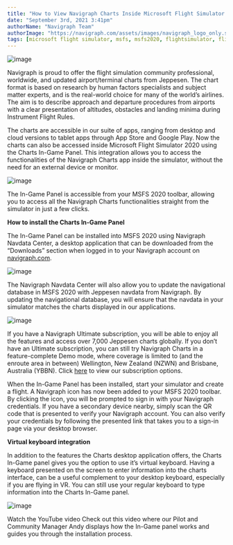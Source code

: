 ```yaml
---
title: "How to View Navigraph Charts Inside Microsoft Flight Simulator 2020"
date: "September 3rd, 2021 3:41pm"
authorName: "Navigraph Team"
authorImage: "https://navigraph.com/assets/images/navigraph_logo_only.svg"
tags: [microsoft flight simulator, msfs, msfs2020, flightsimulator, flightsim]
---
```


![image](https://64.media.tumblr.com/7e230d7709c295e9970d8e2083f40f1d/d79fae75cf635855-9a/s540x810/07d36e1515618e720565f47bf4d6c1a584506082.png)

Navigraph is proud to offer the flight simulation community professional, worldwide, and updated airport/terminal charts from Jeppesen. The chart format is based on research by human factors specialists and subject matter experts, and is the real-world choice for many of the world’s airlines. The aim is to describe approach and departure procedures from airports with a clear presentation of altitudes, obstacles and landing minima during Instrument Flight Rules.  

The charts are accessible in our suite of apps, ranging from desktop and cloud versions to tablet apps through App Store and Google Play. Now the charts can also be accessed inside Microsoft Flight Simulator 2020 using the Charts In-Game Panel. This integration allows you to access the functionalities of the Navigraph Charts app inside the simulator, without the need for an external device or monitor.  

![image](https://64.media.tumblr.com/f8a453d8cd3b4413608882f3692eb75b/d79fae75cf635855-18/s540x810/f0d60916ab52f0adb6137212c9d8d65adcdfa277.png)

The In-Game Panel is accessible from your MSFS 2020 toolbar, allowing you to access all the Navigraph Charts functionalities straight from the simulator in just a few clicks.   
  
**How to install the Charts In-Game Panel**  
  
The In-Game Panel can be installed into MSFS 2020 using Navigraph Navdata Center, a desktop application that can be downloaded from the “Downloads” section when logged in to your Navigraph account on [navigraph.com](https://href.li/?https://navigraph.com/redirect.ashx?url=https%3A%2F%2Fnavigraph.com%2Fhome?utm_source=blog&utm_medium=social&utm_content=navigraph_home_link&utm_campaign=ingame_panel).

![image](https://64.media.tumblr.com/8ef999feb8c2c4f727ab82dcc7701991/d79fae75cf635855-f0/s540x810/8adac669e6779598fb93bee900119f63a8bec6e6.png)

The Navigraph Navdata Center will also allow you to update the navigational database in MSFS 2020 with Jeppesen navdata from Navigraph. By updating the navigational database, you will ensure that the navdata in your simulator matches the charts displayed in our applications.

![image](https://64.media.tumblr.com/f5e0cc995ad2455b32c44192684bb8e7/d79fae75cf635855-dc/s540x810/612cf99d465cb420f3d0fa61eb0d8443e1036a49.png)

If you have a Navigraph Ultimate subscription, you will be able to enjoy all the features and access over 7,000 Jeppesen charts globally. If you don’t have an Ultimate subscription, you can still try Navigraph Charts in a feature-complete Demo mode, where coverage is limited to (and the enroute area in between) Wellington, New Zealand (NZWN) and Brisbane, Australia (YBBN). Click [here](https://href.li/?https://navigraph.com/redirect.ashx?url=https%3A%2F%2Fnavigraph.com%2Fproducts%2Fsubscriptions?utm_source=blog&utm_medium=social&utm_content=navigraph_suboptions_link&utm_campaign=ingame_panel) to view our subscription options.

When the In-Game Panel has been installed, start your simulator and create a flight. A Navigraph icon has now been added to your MSFS 2020 toolbar. By clicking the icon, you will be prompted to sign in with your Navigraph credentials. If you have a secondary device nearby, simply scan the QR code that is presented to verify your Navigraph account. You can also verify your credentials by following the presented link that takes you to a sign-in page via your desktop browser. 

**Virtual keyboard integration**   
  
In addition to the features the Charts desktop application offers, the Charts In-Game panel gives you the option to use it’s virtual keyboard. Having a keyboard presented on the screen to enter information into the charts interface, can be a useful complement to your desktop keyboard, especially if you are flying in VR. You can still use your regular keyboard to type information into the Charts In-Game panel.

![image](https://64.media.tumblr.com/5bd31ceedfebbff3b74d45171ac6fa7f/d79fae75cf635855-dd/s540x810/4312002a3d60e87d09d6899bba05ee7b40f4c81d.png)

Watch the YouTube video Check out this video where our Pilot and Community Manager Andy displays how the In-Game panel works and guides you through the installation process.